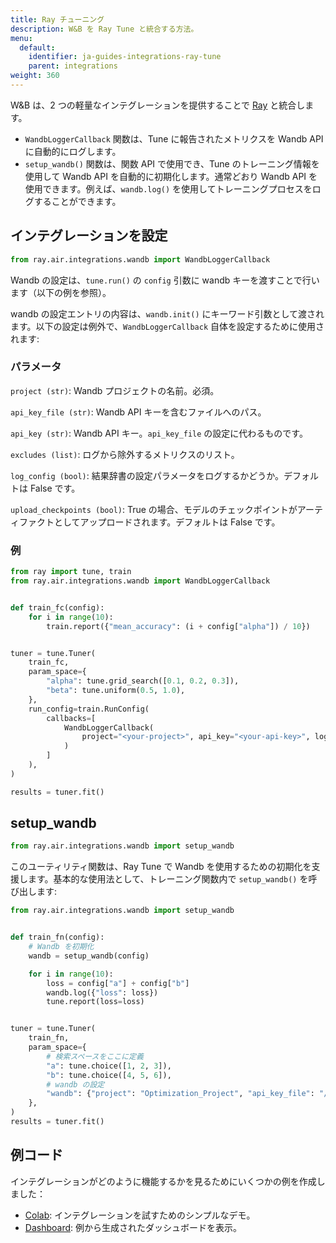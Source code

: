 ```yaml
---
title: Ray チューニング
description: W&B を Ray Tune と統合する方法。
menu:
  default:
    identifier: ja-guides-integrations-ray-tune
    parent: integrations
weight: 360
---
```


W&B は、2 つの軽量なインテグレーションを提供することで [Ray](https://github.com/ray-project/ray) と統合します。

- `WandbLoggerCallback` 関数は、Tune に報告されたメトリクスを Wandb API に自動的にログします。
- `setup_wandb()` 関数は、関数 API で使用でき、Tune のトレーニング情報を使用して Wandb API を自動的に初期化します。通常どおり Wandb API を使用できます。例えば、`wandb.log()` を使用してトレーニングプロセスをログすることができます。

## インテグレーションを設定

```python
from ray.air.integrations.wandb import WandbLoggerCallback
```

Wandb の設定は、`tune.run()` の `config` 引数に wandb キーを渡すことで行います（以下の例を参照）。

wandb の設定エントリの内容は、`wandb.init()` にキーワード引数として渡されます。以下の設定は例外で、`WandbLoggerCallback` 自体を設定するために使用されます:

### パラメータ

`project (str)`: Wandb プロジェクトの名前。必須。

`api_key_file (str)`: Wandb API キーを含むファイルへのパス。

`api_key (str)`: Wandb API キー。`api_key_file` の設定に代わるものです。

`excludes (list)`: ログから除外するメトリクスのリスト。

`log_config (bool)`: 結果辞書の設定パラメータをログするかどうか。デフォルトは False です。

`upload_checkpoints (bool)`: True の場合、モデルのチェックポイントがアーティファクトとしてアップロードされます。デフォルトは False です。

### 例

```python
from ray import tune, train
from ray.air.integrations.wandb import WandbLoggerCallback


def train_fc(config):
    for i in range(10):
        train.report({"mean_accuracy": (i + config["alpha"]) / 10})


tuner = tune.Tuner(
    train_fc,
    param_space={
        "alpha": tune.grid_search([0.1, 0.2, 0.3]),
        "beta": tune.uniform(0.5, 1.0),
    },
    run_config=train.RunConfig(
        callbacks=[
            WandbLoggerCallback(
                project="<your-project>", api_key="<your-api-key>", log_config=True
            )
        ]
    ),
)

results = tuner.fit()
```

## setup_wandb

```python
from ray.air.integrations.wandb import setup_wandb
```

このユーティリティ関数は、Ray Tune で Wandb を使用するための初期化を支援します。基本的な使用法として、トレーニング関数内で `setup_wandb()` を呼び出します:

```python
from ray.air.integrations.wandb import setup_wandb


def train_fn(config):
    # Wandb を初期化
    wandb = setup_wandb(config)

    for i in range(10):
        loss = config["a"] + config["b"]
        wandb.log({"loss": loss})
        tune.report(loss=loss)


tuner = tune.Tuner(
    train_fn,
    param_space={
        # 検索スペースをここに定義
        "a": tune.choice([1, 2, 3]),
        "b": tune.choice([4, 5, 6]),
        # wandb の設定
        "wandb": {"project": "Optimization_Project", "api_key_file": "/path/to/file"},
    },
)
results = tuner.fit()
```

## 例コード

インテグレーションがどのように機能するかを見るためにいくつかの例を作成しました：

* [Colab](http://wandb.me/raytune-colab): インテグレーションを試すためのシンプルなデモ。
* [Dashboard](https://wandb.ai/anmolmann/ray_tune): 例から生成されたダッシュボードを表示。